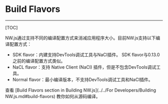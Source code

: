 # Build Flavors
---

[TOC]

NW.js通过支持不同的编译配置方式来消减应用程序大小。目前NW.js支持以下编译配置方式：

* SDK flavor：内建支持DevTools调试工具与NaCl插件。 SDK flavor与0.13.0之前的编译配置方式类似。
* NaCL flavor：支持 Native Client (NaCl) 插件，但是不包含DevTools调试工具。
* Normal flavor：最小编译版本，不支持DevTools调试工具和NaCl插件。

查看 [Build Flavors section in Building NW.js](../../For Developers/Building NW.js.md#build-flavors) 教你如何从源码编译。